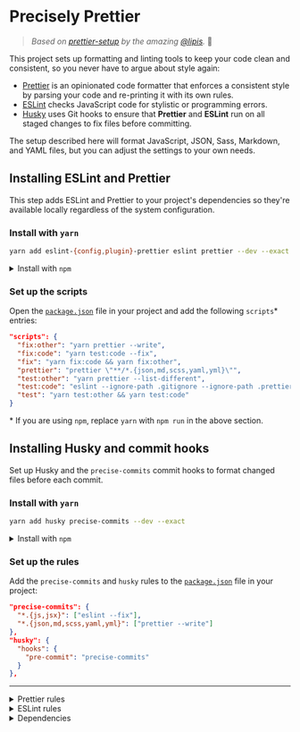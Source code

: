 # Precisely Prettier

> _Based on [prettier-setup](https://github.com/lipis/prettier-setup) by the amazing [@lipis](https://github.com/lipis)._ 🙏

This project sets up formatting and linting tools to keep your code clean and consistent, so you never have to argue about style again:

- [Prettier](https://prettier.io) is an opinionated code formatter that enforces a consistent style by parsing your code and re-printing it with its own rules.
- [ESLint](https://eslint.org) checks JavaScript code for stylistic or programming errors.
- [Husky](https://github.com/typicode/husky) uses Git hooks to ensure that **Prettier** and **ESLint** run on all staged changes to fix files before committing.

The setup described here will format JavaScript, JSON, Sass, Markdown, and YAML files, but you can adjust the settings to your own needs.

## Installing ESLint and Prettier

This step adds ESLint and Prettier to your project's dependencies so they're available locally regardless of the system configuration.

### Install with `yarn`

```bash
yarn add eslint-{config,plugin}-prettier eslint prettier --dev --exact
```

<details><summary>Install with <code>npm</code></summary><p>

```bash
npm install eslint-{config,plugin}-prettier eslint prettier --save-dev --save-exact
```

</p></details>

### Set up the scripts

Open the [`package.json`](/package.json) file in your project and add the following `scripts`\* entries:

```json
"scripts": {
  "fix:other": "yarn prettier --write",
  "fix:code": "yarn test:code --fix",
  "fix": "yarn fix:code && yarn fix:other",
  "prettier": "prettier \"**/*.{json,md,scss,yaml,yml}\"",
  "test:other": "yarn prettier --list-different",
  "test:code": "eslint --ignore-path .gitignore --ignore-path .prettierignore --ext .js,.jsx .",
  "test": "yarn test:other && yarn test:code"
}
```

\* If you are using `npm`, replace `yarn` with `npm run` in the above section.

## Installing Husky and commit hooks

Set up Husky and the `precise-commits` commit hooks to format changed files before each commit.

### Install with `yarn`

```bash
yarn add husky precise-commits --dev --exact
```

<details><summary>Install with <code>npm</code></summary><p>

```bash
npm install husky precise-commits --save-dev --save-exact
```

</p></details>

### Set up the rules

Add the `precise-commits` and `husky` rules to the [`package.json`](/package.json) file in your project:

```json
"precise-commits": {
  "*.{js,jsx}": ["eslint --fix"],
  "*.{json,md,scss,yaml,yml}": ["prettier --write"]
},
"husky": {
  "hooks": {
    "pre-commit": "precise-commits"
  }
},
```

---

<details><summary>Prettier rules</summary><p>

This project defines the following settings in the [`.prettierrc.json`](/.prettierrc.json) file. You can adjust these values according to your own preferences.

| Rule                                                                                                              | Value\*     |
| ----------------------------------------------------------------------------------------------------------------- | ----------- |
| [`arrowParens`](https://prettier.io/docs/en/options.html#arrow-function-parentheses)                              | `avoid`     |
| [`bracketSpacing`](https://prettier.io/docs/en/options.html#bracket-spacing)                                      | **`false`** |
| [`endOfLine`](https://prettier.io/docs/en/options.html#end-of-line)                                               | **`lf`**    |
| [`htmlWhitespaceSensitivity`](https://prettier.io/docs/en/options.html#html-whitespace-sensitivity)               | `css`       |
| [`jsxBracketSameLine`](https://prettier.io/docs/en/options.html#jsx-brackets)                                     | `false`     |
| [`printWidth`](https://prettier.io/docs/en/options.html#print-width)                                              | `80`        |
| [`proseWrap`](https://prettier.io/docs/en/options.html#prose-wrap)                                                | `preserve`  |
| [`requirePragma`](https://prettier.io/docs/en/options.html#require-pragma)                                        | `false`     |
| [`semi`](https://prettier.io/docs/en/options.html#semicolons)                                                     | `true`      |
| [`singleQuote`](https://prettier.io/docs/en/options.html#quotes)                                                  | **`true`**  |
| [`tabWidth`](https://prettier.io/docs/en/options.html#tab-width)                                                  | `2`         |
| [`trailingComma`](https://prettier.io/docs/en/options.html#trailing-commas)                                       | **`all`**   |
| [`useTabs`](https://prettier.io/docs/en/options.html#tabs)                                                        | `false`     |
| [`vueIndentScriptAndStyle`](https://prettier.io/docs/en/options.html#vue-files-script-and-style-tags-indentation) | **`true`**  |

\* Values in **bold** differ from the Prettier defaults.

</p></details>

<details><summary>ESLint rules</summary><p>

Adjust your own rules by updating the [`.eslintrc.json`](/.eslintrc.json).

- [`curly`](https://eslint.org/docs/rules/curly)
- [`dot-notation`](https://eslint.org/docs/rules/dot-notation)
- [`id-length`](https://eslint.org/docs/rules/id-length)
- [`no-const-assign`](https://eslint.org/docs/rules/no-const-assign)
- [`no-dupe-class-members`](https://eslint.org/docs/rules/no-dupe-class-members)
- [`no-else-return`](https://eslint.org/docs/rules/no-else-return)
- [`no-inner-declarations`](https://eslint.org/docs/rules/no-inner-declarations)
- [`no-lonely-if`](https://eslint.org/docs/rules/no-lonely-if)
- [`no-magic-numbers`](https://eslint.org/docs/rules/no-magic-numbers)
- [`no-shadow`](https://eslint.org/docs/rules/no-shadow)
- [`no-unneeded-ternary`](https://eslint.org/docs/rules/no-unneeded-ternary)
- [`no-unused-expressions`](https://eslint.org/docs/rules/no-unused-expressions)
- [`no-unused-vars`](https://eslint.org/docs/rules/no-unused-vars)
- [`no-useless-return`](https://eslint.org/docs/rules/no-useless-return)
- [`no-var`](https://eslint.org/docs/rules/no-var)
- [`one-var`](https://eslint.org/docs/rules/one-var)
- [`prefer-arrow-callback`](https://eslint.org/docs/rules/prefer-arrow-callback)
- [`prefer-const`](https://eslint.org/docs/rules/prefer-const)
- [`prefer-promise-reject-errors`](https://eslint.org/docs/rules/prefer-promise-reject-errors)
- [`sort-imports`](https://eslint.org/docs/rules/sort-imports)
- [`sort-keys`](https://eslint.org/docs/rules/sort-keys)
- [`sort-vars`](https://eslint.org/docs/rules/sort-vars)
- [`strict`](https://eslint.org/docs/rules/strict)
  </p></details>

<details><summary>Dependencies</summary><p>

- [eslint-config-prettier](https://github.com/prettier/eslint-config-prettier)
- [eslint-plugin-prettier](https://github.com/prettier/eslint-plugin-prettier)
- [eslint](https://github.com/eslint/eslint)
- [husky](https://github.com/typicode/husky)
- [precise-commits](https://github.com/nrwl/precise-commits)
- [prettier](https://github.com/prettier/prettier)
  </p></details>
